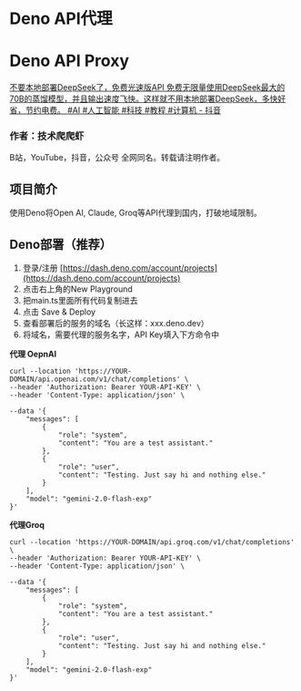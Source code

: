# Deno API代理
# Deno API Proxy

[不要本地部署DeepSeek了，免费光速版API 免费无限量使用DeepSeek最大的70B的蒸馏模型，并且输出速度飞快。这样就不用本地部署DeepSeek，多快好省，节约电费。 #AI #人工智能 #科技 #教程 #计算机 - 抖音](https://www.douyin.com/video/7465347298051001638)

### 作者：技术爬爬虾
B站，YouTube，抖音，公众号 全网同名。转载请注明作者。

## 项目简介
使用Deno将Open AI, Claude, Groq等API代理到国内，打破地域限制。

## Deno部署（推荐）

1. 登录/注册 [https://dash.deno.com/account/projects](https://dash.deno.com/account/projects)
2. 点击右上角的New Playground
3. 把main.ts里面所有代码复制进去
4. 点击 Save & Deploy 
5. 查看部署后的服务的域名（长这样：xxx.deno.dev）
6. 将域名，需要代理的服务名字，API Key填入下方命令中

<b>代理 OepnAI</b>
```
curl --location 'https://YOUR-DOMAIN/api.openai.com/v1/chat/completions' \
--header 'Authorization: Bearer YOUR-API-KEY' \
--header 'Content-Type: application/json' \

--data '{
    "messages": [
        {
            "role": "system",
            "content": "You are a test assistant."
        },
        {
            "role": "user",
            "content": "Testing. Just say hi and nothing else."
        }
    ],
    "model": "gemini-2.0-flash-exp"
}'
```

<b>代理Groq</b>
```
curl --location 'https://YOUR-DOMAIN/api.groq.com/v1/chat/completions' \
--header 'Authorization: Bearer YOUR-API-KEY' \
--header 'Content-Type: application/json' \

--data '{
    "messages": [
        {
            "role": "system",
            "content": "You are a test assistant."
        },
        {
            "role": "user",
            "content": "Testing. Just say hi and nothing else."
        }
    ],
    "model": "gemini-2.0-flash-exp"
}'
```
